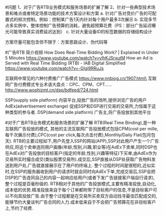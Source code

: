 #问题
1、对于广告RTB业务模式和服务场景的扩展了解
2、针对一些典型技术场景和难点或者特定场景功能的技术方案设计和方案
a. 针对广告对竞价广告的可配置式的频次控制。例如：控制某广告1天内针对每个用户最多3次展示
b. 实现多节点多实例中，整体控制广告预算的消耗，避免超预算花费（PS：部分广告延迟曝光可能导致真实消费延迟达到）
c. 针对大量设备ID的标签数据的存储结构设计

方案尽量可能包含但不限于：方案思路设计、伪代码等

#广告RTB
简介视频
How Does Real-Time Bidding Work? | Explained in Under 5 Minutes https://www.youtube.com/watch?v=ylhKJSrxutM
How an Ad is Served with Real Time Bidding (RTB) - IAB Digital Simplified https://www.youtube.com/watch?v=-Glgi9RRuJs

互联网中常见的六种付费推广广告模式 https://www.nnbiog.cn/1907.html\
互联网广告付费模式专业术语大盘点：CPC、CPM、CPT…… http://www.woshizmt.cn/dsp/bdfeed/724.html

SSP(supply side platform) 内容平台,投放广告的场所,提供浏览广告的用户
AdEx(advertisement exchange) 促成SSP和DSP进行交易的交易所,力恒属于这种类型的参与者.
DSP(demand side platform) 广告主,将广告投放到其他平台

#对于广告RTB业务模式和服务场景的扩展了解
RTB(Real Time Binding),是一种互联网广告投放的模式, 其他的主流互联网广告投放模式包括CPM(cost per mille,每千次展示付费),CPC(cost per click,每次点击付费),Monthly/Daily Flat(包月包天).
RTB的主要过程如下,用户先登入SSP的网站(APP),SSP对此用户产生一个广告供应,将这个卖单连同用户画像(年龄,性别,兴趣,职业等)在AdEx下卖单,同时DSP也在AdEx对广告投放的目标客户(指定的年龄,性别,兴趣等特征)下买单,由AdEx作为交易所实时撮合成交(类似股票交易所).成交后,SSP直接从DSP处获取广告物料发送到用户处,广告就直接展示在了用户的终端上.
整个过程的时间是很短的,近似实时,在SSP的服务器收到用户的请求时就会同时向AdEx下单,完成交易后,SSP会把DSP的广告连同自己的内容一起响应给用户(或者下发广告链接客户端自行请求),整个过程是百毫秒级的.
RTB相对于其他的广告投放模式,主要有精准投放,自动化,成本低的优势.精准投放来自于每个订单都附带了目标用户的信息,不是目标客户可以不向其投放广告.由于整个过程都是在交易所买卖双方自动找寻最佳匹配成交的,能够节约大量谈判广告合同的人力.成本低来自于不会把广告预算花在非目标客户上,节约了经费.